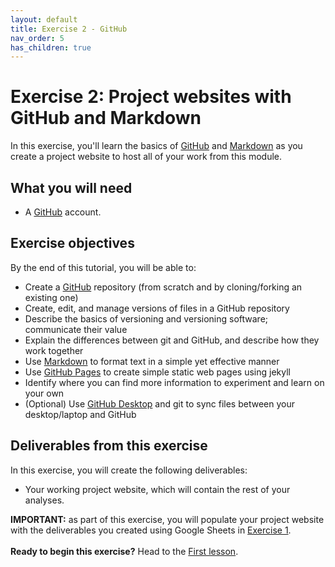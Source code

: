 ```yaml
---
layout: default
title: Exercise 2 - GitHub
nav_order: 5
has_children: true
---
```


# Exercise 2: Project websites with GitHub and Markdown
In this exercise, you'll learn the basics of [GitHub](https://github.com/) and [Markdown](https://guides.github.com/features/mastering-markdown/) as you create a project website to host all of your work from this module.  

## What you will need
- A [GitHub](https://github.com/) account.

## Exercise objectives 
By the end of this tutorial, you will be able to: 
- Create a [GitHub](https://github.com/) repository (from scratch and by cloning/forking an existing one)
- Create, edit, and manage versions of files in a GitHub repository
- Describe the basics of versioning and versioning software; communicate their value
- Explain the differences between git and GitHub, and describe how they work together
- Use [Markdown](https://www.markdownguide.org/getting-started/) to format text in a simple yet effective manner
- Use [GitHub Pages](https://pages.github.com/) to create simple static web pages using jekyll
- Identify where you can find more information to experiment and learn on your own
- (Optional) Use [GitHub Desktop](https://desktop.github.com/) and git to sync files between your desktop/laptop and GitHub

## Deliverables from this exercise
In this exercise, you will create the following deliverables:
- Your working project website, which will contain the rest of your analyses.

**IMPORTANT:** as part of this exercise, you will populate your project website with the deliverables you created using Google Sheets in [Exercise 1](exercise1). 
<br>
<br>
**Ready to begin this exercise?** Head to the [First lesson](github1). 
